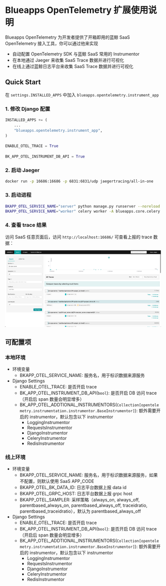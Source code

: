 # Blueapps OpenTelemetry 扩展使用说明

Blueapps OpenTelemetry 为开发者提供了开箱即用的蓝鲸 SaaS OpenTelemetry 接入工具，你可以通过他来实现

- 自动配置 OpenTelemetry SDK 与蓝鲸 SaaS 常用的 Instrumentor
- 在本地通过 Jaeger 来收集 SaaS Trace 数据并进行可视化
- 在线上通过蓝鲸日志平台来收集 SaaS Trace 数据并进行可视化

## Quick Start

在 `settings.INSTALLED_APPS` 中加入 `blueapps.opentelemetry.instrument_app`

### 1. 修改 Django 配置

```python
INSTALLED_APPS += (
    ...
    "blueapps.opentelemetry.instrument_app",
)

ENABLE_OTEL_TRACE = True

BK_APP_OTEL_INSTRUMENT_DB_API = True
```

### 2. 启动 Jaeger

```bash
docker run -p 16686:16686 -p 6831:6831/udp jaegertracing/all-in-one
```

### 3. 启动进程

```bash
BKAPP_OTEL_SERVICE_NAME="server" python manage.py runserver --noreload 
BKAPP_OTEL_SERVICE_NAME="worker" celery worker -A blueapps.core.celery -P threads -c 300 -l info
```

### 4. 查看 trace 结果

访问 SaaS 任意页面后，访问 `http://localhost:16686/` 可查看上报的 trace 数据：

![](./docs/assets/local_jaeger.png)

## 可配置项

### 本地环境

- 环境变量
    - BKAPP_OTEL_SERVICE_NAME: 服务名，用于标识数据来源服务
- Django Settings
    - ENABLE_OTEL_TRACE: 是否开启 trace
    - BK_APP_OTEL_INSTRUMENT_DB_API(`bool`): 是否开启 DB 访问 trace（开启后 span 数量会明显增多）
    - BK_APP_OTEL_ADDTIONAL_INSTRUMENTORS(`Collection[opentelemetry.instrumentation.instrumentor.BaseInstrumentor]`): 额外需要开启的 instrumentor，默认包含以下 instrumentor
        - LoggingInstrumentor
        - RequestsInstrumentor
        - DjangoInstrumentor
        - CeleryInstrumentor
        - RedisInstrumentor

### 线上环境

- 环境变量
    - BKAPP_OTEL_SERVICE_NAME: 服务名，用于标识数据来源服务，如果不配置，则默认使用 SaaS APP_CODE
    - BKAPP_OTEL_BK_DATA_ID: 日志平台数据上报 data id
    - BKAPP_OTEL_GRPC_HOST: 日志平台数据上报 grpc host
    - BKAPP_OTEL_SAMPLER: 采样策略（always_on, always_off, parentbased_always_on, parentbased_always_off, traceidratio, parentbased_traceidratio），默认为 parentbased_always_off
- Django Settings
    - ENABLE_OTEL_TRACE: 是否开启 trace
    - BK_APP_OTEL_INSTRUMENT_DB_API(`bool`): 是否开启 DB 访问 trace（开启后 span 数量会明显增多）
    - BK_APP_OTEL_ADDTIONAL_INSTRUMENTORS(`Collection[opentelemetry.instrumentation.instrumentor.BaseInstrumentor]`): 额外需要开启的 instrumentor，默认包含以下 instrumentor
        - LoggingInstrumentor
        - RequestsInstrumentor
        - DjangoInstrumentor
        - CeleryInstrumentor
        - RedisInstrumentor
